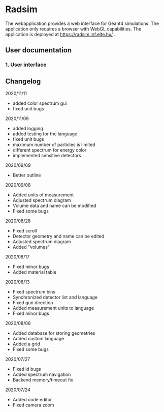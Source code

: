 # Radsim
The webapplication provides a web interface for Geant4 simulations. The application only requires a browser with WebGL capabilities. The application is deployed at https://radsim.inf.elte.hu/ .

## User documentation

### 1. User interface



## Changelog

2020/11/11
- added color spectrum gui
- fixed unit bugs

2020/11/09
- added logging
- added testing for the language
- fixed unit bugs
- maximum number of particles is limited
- different spectrum for energy color
- implemented sensitive detectors

2020/09/09
- Better outline

2020/09/08
- Added units of measurement
- Adjusted spectrum diagram
- Volume data and name can be modified
- Fixed some bugs

2020/08/28
- Fixed scroll
- Detector geometry and name can be edited
- Adjusted spectrum diagram
- Added "volumes"


2020/08/17
- Fixed minor bugs
- Added material table

2020/08/13
- Fixed spectrum bins
- Synchronized detector list and language
- Fixed gun direction
- Added measurement units to language
- Fixed minor bugs

2020/08/06
- Added database for storing geometries
- Added custom language
- Added a grid
- Fixed some bugs

2020/07/27
- Fixed id bugs
- Added spectrum navigation
- Backend memory/timeout fix

2020/07/24
- Added code editor
- Fixed camera zoom


